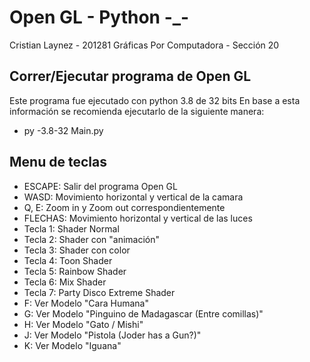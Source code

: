 # Open GL - Python -\_-

Cristian Laynez - 201281
Gráficas Por Computadora - Sección 20

## Correr/Ejecutar programa de Open GL

Este programa fue ejecutado con python 3.8 de 32 bits
En base a esta información se recomienda ejecutarlo de la siguiente manera:

-   py -3.8-32 Main.py

## Menu de teclas

-   ESCAPE: Salir del programa Open GL
-   WASD: Movimiento horizontal y vertical de la camara
-   Q, E: Zoom in y Zoom out correspondientemente
-   FLECHAS: Movimiento horizontal y vertical de las luces
-   Tecla 1: Shader Normal
-   Tecla 2: Shader con "animación"
-   Tecla 3: Shader con color
-   Tecla 4: Toon Shader
-   Tecla 5: Rainbow Shader
-   Tecla 6: Mix Shader
-   Tecla 7: Party Disco Extreme Shader
-   F: Ver Modelo "Cara Humana"
-   G: Ver Modelo "Pinguino de Madagascar (Entre comillas)"
-   H: Ver Modelo "Gato / Mishi"
-   J: Ver Modelo "Pistola (Joder has a Gun?)"
-   K: Ver Modelo "Iguana"
